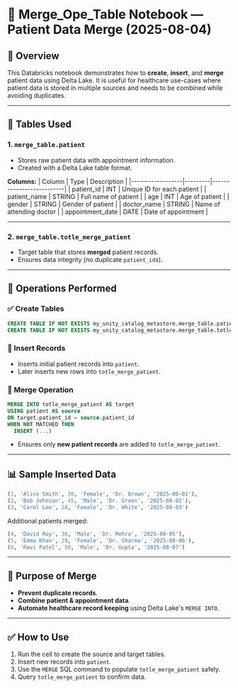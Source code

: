 # 📘 Merge_Ope_Table Notebook — Patient Data Merge (2025-08-04)

## 📌 Overview

This Databricks notebook demonstrates how to **create**, **insert**, and **merge** patient data using Delta Lake. It is useful for healthcare use-cases where patient data is stored in multiple sources and needs to be combined while avoiding duplicates.

---

## 📂 Tables Used

### 1. `merge_table.patient`
- Stores raw patient data with appointment information.
- Created with a Delta Lake table format.

**Columns:**
| Column           | Type    | Description              |
|------------------|---------|--------------------------|
| patient_id       | INT     | Unique ID for each patient |
| patient_name     | STRING  | Full name of patient     |
| age              | INT     | Age of patient           |
| gender           | STRING  | Gender of patient        |
| doctor_name      | STRING  | Name of attending doctor |
| appointment_date | DATE    | Date of appointment      |

---

### 2. `merge_table.totle_merge_patient`
- Target table that stores **merged** patient records.
- Ensures data integrity (no duplicate `patient_id`s).

---

## 🔧 Operations Performed

### ✅ Create Tables
```sql
CREATE TABLE IF NOT EXISTS my_unity_catalog_metastore.merge_table.patient (...)
CREATE TABLE IF NOT EXISTS my_unity_catalog_metastore.merge_table.totle_merge_patient (...)
```

### 📝 Insert Records
- Inserts initial patient records into `patient`.
- Later inserts new rows into `totle_merge_patient`.

### 🔁 Merge Operation
```sql
MERGE INTO totle_merge_patient AS target
USING patient AS source
ON target.patient_id = source.patient_id
WHEN NOT MATCHED THEN
  INSERT (...)
```
- Ensures only **new patient records** are added to `totle_merge_patient`.

---

## 📊 Sample Inserted Data

```sql
(1, 'Alice Smith', 30, 'Female', 'Dr. Brown', '2025-08-01'),
(2, 'Bob Johnson', 45, 'Male', 'Dr. Green', '2025-08-02'),
(3, 'Carol Lee', 28, 'Female', 'Dr. White', '2025-08-03')
```

Additional patients merged:

```sql
(4, 'David Roy', 36, 'Male', 'Dr. Mehra', '2025-08-05'),
(5, 'Emma Khan', 29, 'Female', 'Dr. Sharma', '2025-08-06'),
(6, 'Ravi Patel', 50, 'Male', 'Dr. Gupta', '2025-08-07')
```

---

## 🎯 Purpose of Merge

- **Prevent duplicate records**.
- **Combine patient & appointment data**.
- **Automate healthcare record keeping** using Delta Lake's `MERGE INTO`.

---

## ✅ How to Use

1. Run the cell to create the source and target tables.
2. Insert new records into `patient`.
3. Use the `MERGE` SQL command to populate `totle_merge_patient` safely.
4. Query `totle_merge_patient` to confirm data.
